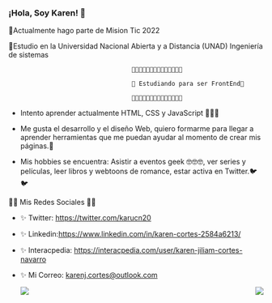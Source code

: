 ### ¡Hola, Soy Karen! 👋


💖Actualmente hago parte de  Mision Tic 2022

💖Estudio en la Universidad Nacional Abierta y a Distancia (UNAD) Ingeniería de sistemas



                                      🌟🌟🌟🌟🌟🌟🌟🌟🌟🌟🌟🌟🌟🌟

                                      🌟 Estudiando para ser FrontEnd🌟

                                      🌟🌟🌟🌟🌟🌟🌟🌟🌟🌟🌟🌟🌟🌟
  

* Intento aprender actualmente HTML, CSS y JavaScript 💖💖💖

* Me gusta el desarrollo y el diseño Web, quiero formarme para llegar a aprender herramientas que me puedan ayudar al momento de crear mis páginas.🙈

* Mis hobbies se encuentra: Asistir a eventos geek 🤓🤓🤓, ver series y películas, leer libros y webtoons de romance, estar activa en Twitter.🐦🐦

💚💚 Mis Redes Sociales 💚💚
* ✨ Twitter: https://twitter.com/karucn20
* ✨ Linkedin:https://www.linkedin.com/in/karen-cortes-2584a6213/
* ✨ Interacpedia: https://interacpedia.com/user/karen-jiliam-cortes-navarro
* ✨ Mi Correo: karenj.cortes@outlook.com


  <img align="left" src = "https://github-readme-stats.vercel.app/api?username=Karu-Cortes&show_icons=true&title_color=E88795&icon_color=FF33FF&text_color=D6BCD5&bg_color=151515">
  <img align="right" src="https://github-readme-stats.vercel.app/api/top-langs/?username=Karu-Cortes&show_icons=true&title_color=E88795&icon_color=FF33FF&text_color=D6BCD5&bg_color=151515" />



